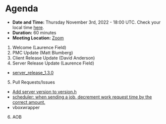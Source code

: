 # Agenda

* **Date and Time:** Thursday November 3rd, 2022 - 18:00 UTC.  Check your local time [here](https://www.timeanddate.com/worldclock/converter.html?iso=20221103T180000&p1=791&p2=64&p3=179&p4=1440&p5=136&p6=309).
* **Duration:** 60 minutes
* **Meeting Location:** [Zoom](https://cern.zoom.us/j/68086628839?pwd=UTBGMXoxRGlhN1JrdFdBWkpJbXZnUT09 )

1. Welcome (Laurence Field) 
2. PMC Update (Matt Blumberg)
3. Client Release Update (David Anderson)
4. Server Release Update (Laurence Field) 
  * [server_release_1.3.0](https://github.com/BOINC/boinc/releases/tag/server_release%2F1.3%2F1.3.0)
5. Pull Requests/Issues
  * [Add server version to version.h](https://github.com/BOINC/boinc/pull/3448#issuecomment-1272296848)
  * [scheduler: when sending a job, decrement work request time by the correct amount.](https://github.com/BOINC/boinc/pull/4992#issuecomment-1298409030)
  * vboxwrapper
6. AOB
